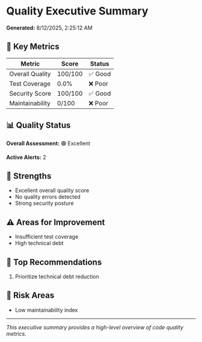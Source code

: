 # Quality Executive Summary

**Generated:** 8/12/2025, 2:25:12 AM

## 🎯 Key Metrics

| Metric | Score | Status |
|--------|-------|--------|
| Overall Quality | 100/100 | ✅ Good |
| Test Coverage | 0.0% | ❌ Poor |
| Security Score | 100/100 | ✅ Good |
| Maintainability | 0/100 | ❌ Poor |

## 📊 Quality Status

**Overall Assessment:** 🟢 Excellent

**Active Alerts:** 2

## 💪 Strengths

- Excellent overall quality score
- No quality errors detected
- Strong security posture

## ⚠️ Areas for Improvement

- Insufficient test coverage
- High technical debt

## 🎯 Top Recommendations

1. Prioritize technical debt reduction

## 🚨 Risk Areas

- Low maintainability index

---
*This executive summary provides a high-level overview of code quality metrics.*
